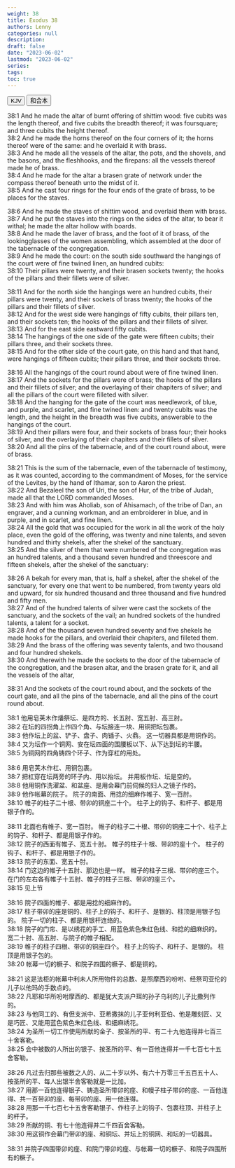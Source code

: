 ```yaml
---
weight: 38
title: Exodus 38
authors: Lenny
categories: null
description: 
draft: false
date: "2023-06-02"
lastmod: "2023-06-02"
series: 
tags: 
toc: true
---
```


<!--more-->

<!-- Tab links -->
<div class="tab">
  <button class="tablinks active" onclick="tablabel(event, 'english')">KJV</button>
  <button class="tablinks" onclick="tablabel(event, 'chinese')">和合本</button>
  
</div>

<!-- Tab content -->
<div id="english" class="tabcontent" style="display:block">

38:1 And he made the altar of burnt offering of shittim wood: five cubits was the length thereof, and five cubits the breadth thereof; it was foursquare; and three cubits the height thereof.  
38:2 And he made the horns thereof on the four corners of it; the horns thereof were of the same: and he overlaid it with brass.  
38:3 And he made all the vessels of the altar, the pots, and the shovels, and the basons, and the fleshhooks, and the firepans: all the vessels thereof made he of brass.  
38:4 And he made for the altar a brasen grate of network under the compass thereof beneath unto the midst of it.  
38:5 And he cast four rings for the four ends of the grate of brass, to be places for the staves.  

38:6 And he made the staves of shittim wood, and overlaid them with brass.  
38:7 And he put the staves into the rings on the sides of the altar, to bear it withal; he made the altar hollow with boards.  
38:8 And he made the laver of brass, and the foot of it of brass, of the lookingglasses of the women assembling, which assembled at the door of the tabernacle of the congregation.  
38:9 And he made the court: on the south side southward the hangings of the court were of fine twined linen, an hundred cubits:  
38:10 Their pillars were twenty, and their brasen sockets twenty; the hooks of the pillars and their fillets were of silver.  

38:11 And for the north side the hangings were an hundred cubits, their pillars were twenty, and their sockets of brass twenty; the hooks of the pillars and their fillets of silver.  
38:12 And for the west side were hangings of fifty cubits, their pillars ten, and their sockets ten; the hooks of the pillars and their fillets of silver.  
38:13 And for the east side eastward fifty cubits.  
38:14 The hangings of the one side of the gate were fifteen cubits; their pillars three, and their sockets three.  
38:15 And for the other side of the court gate, on this hand and that hand, were hangings of fifteen cubits; their pillars three, and their sockets three.  

38:16 All the hangings of the court round about were of fine twined linen.  
38:17 And the sockets for the pillars were of brass; the hooks of the pillars and their fillets of silver; and the overlaying of their chapiters of silver; and all the pillars of the court were filleted with silver.  
38:18 And the hanging for the gate of the court was needlework, of blue, and purple, and scarlet, and fine twined linen: and twenty cubits was the length, and the height in the breadth was five cubits, answerable to the hangings of the court.  
38:19 And their pillars were four, and their sockets of brass four; their hooks of silver, and the overlaying of their chapiters and their fillets of silver.  
38:20 And all the pins of the tabernacle, and of the court round about, were of brass.  

38:21 This is the sum of the tabernacle, even of the tabernacle of testimony, as it was counted, according to the commandment of Moses, for the service of the Levites, by the hand of Ithamar, son to Aaron the priest.  
38:22 And Bezaleel the son of Uri, the son of Hur, of the tribe of Judah, made all that the LORD commanded Moses.  
38:23 And with him was Aholiab, son of Ahisamach, of the tribe of Dan, an engraver, and a cunning workman, and an embroiderer in blue, and in purple, and in scarlet, and fine linen.  
38:24 All the gold that was occupied for the work in all the work of the holy place, even the gold of the offering, was twenty and nine talents, and seven hundred and thirty shekels, after the shekel of the sanctuary.  
38:25 And the silver of them that were numbered of the congregation was an hundred talents, and a thousand seven hundred and threescore and fifteen shekels, after the shekel of the sanctuary:  

38:26 A bekah for every man, that is, half a shekel, after the shekel of the sanctuary, for every one that went to be numbered, from twenty years old and upward, for six hundred thousand and three thousand and five hundred and fifty men.  
38:27 And of the hundred talents of silver were cast the sockets of the sanctuary, and the sockets of the vail; an hundred sockets of the hundred talents, a talent for a socket.  
38:28 And of the thousand seven hundred seventy and five shekels he made hooks for the pillars, and overlaid their chapiters, and filleted them.  
38:29 And the brass of the offering was seventy talents, and two thousand and four hundred shekels.  
38:30 And therewith he made the sockets to the door of the tabernacle of the congregation, and the brasen altar, and the brasen grate for it, and all the vessels of the altar,  

38:31 And the sockets of the court round about, and the sockets of the court gate, and all the pins of the tabernacle, and all the pins of the court round about.  

</div>


<div id="chinese" class="tabcontent">

38:1 他用皂荚木作燔祭坛、是四方的、长五肘、宽五肘、高三肘。  
38:2 在坛的四拐角上作四个角、与坛接连一块、用铜把坛包裹。  
38:3 他作坛上的盆、铲子、盘子、肉锸子、火鼎。  这一切器具都是用铜作的。  
38:4 又为坛作一个铜网、安在坛四面的围腰板以下、从下达到坛的半腰。  
38:5 为铜网的四角铸四个环子、作为穿杠的用处。  

38:6 用皂荚木作杠、用铜包裹。  
38:7 把杠穿在坛两旁的环子内、用以抬坛。  并用板作坛、坛是空的。  
38:8 他用铜作洗濯盆、和盆座、是用会幕门前伺候的妇人之镜子作的。  
38:9 他作帐幕的院子。  院子的南面、用捻的细麻作帷子、宽一百肘。  
38:10 帷子的柱子二十根、带卯的铜座二十个。  柱子上的钩子、和杆子、都是用银子作的。  

38:11 北面也有帷子、宽一百肘。  帷子的柱子二十根、带卯的铜座二十个、柱子上的钩子、和杆子、都是用银子作的。  
38:12 院子的西面有帷子、宽五十肘。  帷子的柱子十根、带卯的座十个。  柱子的钩子、和杆子、都是用银子作的。  
38:13 院子的东面、宽五十肘。  
38:14 门这边的帷子十五肘、那边也是一样。  帷子的柱子三根、带卯的座三个。  在门的左右各有帷子十五肘、帷子的柱子三根、带卯的座三个。  
38:15 见上节

38:16 院子四面的帷子、都是用捻的细麻作的。  
38:17 柱子带卯的座是铜的、柱子上的钩子、和杆子、是银的、柱顶是用银子包的。  院子一切的柱子、都是用银杆连络的。  
38:18 院子的门帘、是以绣花的手工、用蓝色紫色朱红色线、和捻的细麻织的。  宽二十肘、高五肘、与院子的帷子相配。  
38:19 帷子的柱子四根、带卯的铜座四个。  柱子上的钩子、和杆子、是银的。  柱顶是用银子包的。  
38:20 帐幕一切的橛子、和院子四围的橛子、都是铜的。  

38:21 这是法柜的帐幕中利未人所用物件的总数、是照摩西的吩咐、经祭司亚伦的儿子以他玛的手数点的。  
38:22 凡耶和华所吩咐摩西的、都是犹大支派户珥的孙子乌利的儿子比撒列作的。  
38:23 与他同工的、有但支派中、亚希撒抹的儿子亚何利亚伯、他是雕刻匠、又是巧匠、又能用蓝色紫色朱红色线、和细麻绣花。  
38:24 为圣所一切工作使用所献的金子、按圣所的平、有二十九他连得并七百三十舍客勒。  
38:25 会中被数的人所出的银子、按圣所的平、有一百他连得并一千七百七十五舍客勒。  

38:26 凡过去归那些被数之人的、从二十岁以外、有六十万零三千五百五十人、按圣所的平、每人出银半舍客勒就是一比加。  
38:27 用那一百他连得银子、铸造圣所带卯的座、和幔子柱子带卯的座、一百他连得、共一百带卯的座、每带卯的座、用一他连得。  
38:28 用那一千七百七十五舍客勒银子、作柱子上的钩子、包裹柱顶、并柱子上的杆子。  
38:29 所献的铜、有七十他连得并二千四百舍客勒。  
38:30 用这铜作会幕门带卯的座、和铜坛、并坛上的铜网、和坛的一切器具。  

38:31 并院子四围带卯的座、和院门带卯的座、与帐幕一切的橛子、和院子四围所有的橛子。  

</div>


